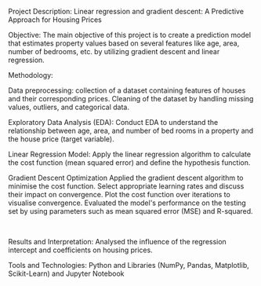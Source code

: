 Project Description: Linear regression and gradient descent: A Predictive Approach for Housing Prices

Objective: The main objective of this project is to create a prediction model that estimates property values based on several features like age, area, number of bedrooms, etc. by utilizing gradient descent and linear regression.

Methodology:

Data preprocessing: collection of a dataset containing features of houses and their corresponding prices. Cleaning of the dataset by handling missing values, outliers, and categorical data.

Exploratory Data Analysis (EDA): Conduct EDA to understand the relationship between age, area, and number of bed rooms in a property and the house price (target variable).

Linear Regression Model: Apply the linear regression algorithm to calculate the cost function (mean squared error) and define the hypothesis function.

Gradient Descent Optimization Applied the gradient descent algorithm to minimise the cost function. Select appropriate learning rates and discuss their impact on convergence. Plot the cost function over iterations to visualise convergence. Evaluated the model's performance on the testing set by using parameters such as mean squared error (MSE) and R-squared.

 

Results and Interpretation: Analysed the influence of the regression intercept and coefficients on housing prices.

Tools and Technologies: Python and Libraries (NumPy, Pandas, Matplotlib, Scikit-Learn) and Jupyter Notebook

